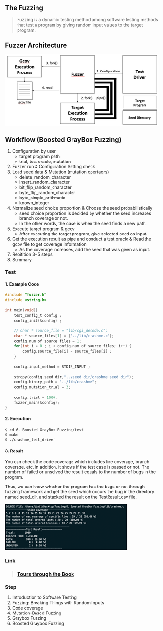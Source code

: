 ## The Fuzzing 
> Fuzzing is a dynamic testing method among software testing methods that test a program by giving random input values to the target program.

## Fuzzer Architecture 
<img src="./images/Fuzzer Architecture.png" alt="Fuzzer\ Architecture">

## Workflow (Boosted GrayBox Fuzzing)
1. Configuration by user 
    - target program path 
    - trial, test oracle, mutation
2. Fuzzer run & Configuration Setting check 
3. Load seed data & Mutation (mutation opertaors)
    - delete_random_character 
    - insert_random_character
    - bit_flip_random_character
    - byte_flip_random_character
    - byte_simple_arithmatic
    - known_integer
4. Normalize seed choice proportion & Choose the seed probabilistically
    - seed choice proportion is decided by whether the seed increases branch coverage or not.
    - In the other words, the case is when the seed finds a new path. 
4. Execute target program & gcov
    - After executing the target program, give selected seed as input.  
5. Get the execution result as pipe and conduct a test oracle & Read the gcov file to get coverage information
    - As the coverage increases, add the seed that was given as input. 
6. Repitition 3~5 steps
7. Summary

### Test 

#### 1. Example Code
```c
#include "fuzzer.h"
#include <string.h>

int main(void){
    test_config_t config ; 
    config_init(&config) ;

    // char * source_file = "lib/cgi_decode.c"; 
    char * source_files[1] = {"../lib/crashme.c"}; 
    config.num_of_source_files = 1; 
    for(int i = 0 ; i < config.num_of_source_files; i++) {
        config.source_file[i] = source_files[i] ;
    }

    config.input_method = STDIN_INPUT ;

    strcpy(config.seed_dir,"../seed_dir/crashme_seed_dir"); 
    config.binary_path = "../lib/crashme"; 
    config.mutation_trial = 3; 

    config.trial = 1000; 
    fuzzer_main(&config);
}
```

#### 2. Execution 
```bash
$ cd 6. Boosted GrayBox Fuzzing/test 
$ make 
$ ./crashme_test_driver
```
#### 3. Result

You can check the code coverage which includes line coverage, branch coverage, etc. In addition, it shows if the test case is passed or not. The number of failed or unsolved the result equals to the number of bugs in the program.

Thus, we can know whether the program has the bugs or not through fuzzing framework and get the seed which occurs the bug in the directory named seed_dir, and stacked the result on the TestResult.csv file.

<img src="./images/test_result.png" width="400px" alt="Test Result">




### Link 
> ### <a href="https://www.fuzzingbook.org/html/Tours.html">Tours through the Book</a>

### Step
1. Introduction to Software Testing
2. Fuzzing: Breaking Things with Random Inputs 
3. Code coverage 
4. Mutation-Based Fuzzing 
5. Graybox Fuzzing
6. Boosted Graybox Fuzzing
